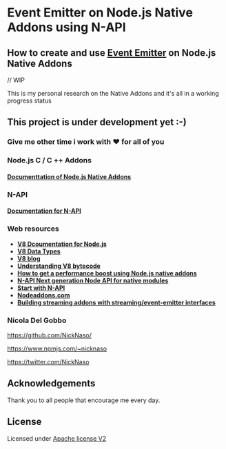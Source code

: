# Event Emitter on Node.js Native Addons using N-API

## How to create and use **[Event Emitter](https://nodejs.org/dist/latest/docs/api/events.html)** on Node.js Native Addons

// WIP

This is my personal research on the Native Addons and it's all in a working progress status


## This project is under development yet :-) 
### Give me other time i work with :heart: for all of you


### Node.js C / C ++ Addons

#### [Documenttation of Node.js Native Addons](https://nodejs.org/dist/latest/docs/api/addons.html)

### N-API 

#### [Documentation for N-API](https://nodejs.org/dist/latest/docs/api/n-api.html)

### Web resources
* **[V8 Dcoumentation for Node.js](https://v8docs.nodesource.com/)**
* **[V8 Data Types](https://annamag.github.io/codeandart/outreachy/V8-Data-Types/)**
* **[V8 blog](https://v8project.blogspot.it/)**
* **[Understanding V8 bytecode](https://medium.com/dailyjs/understanding-v8s-bytecode-317d46c94775)**
* **[How to get a performance boost using Node.js native addons](https://medium.com/developers-writing/how-to-get-a-performance-boost-using-node-js-native-addons-fd3a24719c85)**
* **[N-API Next generation Node API for native modules](https://www.slideshare.net/michaeldawson3572846/n-apinode-summit2017final)**
* **[Start with N-API](https://hackernoon.com/n-api-and-getting-started-with-writing-c-addons-for-node-js-cf061b3eae75)**
* **[Nodeaddons.com](https://nodeaddons.com/)**
* **[Building streaming addons with streaming/event-emitter interfaces](https://www.npmjs.com/package/streaming-worker)**

### Nicola Del Gobbo

<https://github.com/NickNaso/>

<https://www.npmjs.com/~nicknaso>

<https://twitter.com/NickNaso>

## Acknowledgements

Thank you to all people that encourage me every day.

## License

Licensed under [Apache license V2](./LICENSE)
